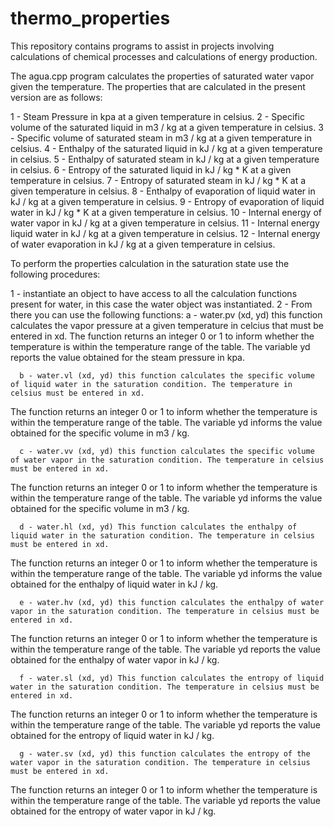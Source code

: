 # thermo_properties

This repository contains programs to assist in projects involving calculations of chemical processes and calculations of energy production.

The agua.cpp program calculates the properties of saturated water vapor given the temperature. The properties that are calculated in the present version are as follows:

  1 - Steam Pressure in kpa at a given temperature in celsius.
  2 - Specific volume of the saturated liquid in m3 / kg at a given temperature in celsius.
  3 - Specific volume of saturated steam in m3 / kg at a given temperature in celsius.
  4 - Enthalpy of the saturated liquid in kJ / kg at a given temperature in celsius.
  5 - Enthalpy of saturated steam in kJ / kg at a given temperature in celsius.
  6 - Entropy of the saturated liquid in kJ / kg * K at a given temperature in celsius.
  7 - Entropy of saturated steam in kJ / kg * K at a given temperature in celsius.
  8 - Enthalpy of evaporation of liquid water in kJ / kg at a given temperature in celsius.
  9 - Entropy of evaporation of liquid water in kJ / kg * K at a given temperature in celsius.
10 - Internal energy of water vapor in kJ / kg at a given temperature in celsius.
11 - Internal energy liquid water in kJ / kg at a given temperature in celsius.
12 - Internal energy of water evaporation in kJ / kg at a given temperature in celsius.

To perform the properties calculation in the saturation state use the following procedures:

1 - instantiate an object to have access to all the calculation functions present for water, in this case the water object was instantiated.
2 - From there you can use the following functions:
      a - water.pv (xd, yd) this function calculates the vapor pressure at a given temperature in celcius that must be entered in xd.
The function returns an integer 0 or 1 to inform whether the temperature is within the temperature range of the table. The variable yd reports the value obtained for the steam pressure in kpa.

      b - water.vl (xd, yd) this function calculates the specific volume of liquid water in the saturation condition. The temperature in celsius must be entered in xd.
The function returns an integer 0 or 1 to inform whether the temperature is within the temperature range of the table. The variable yd informs the value obtained for the specific volume in m3 / kg.

      c - water.vv (xd, yd) this function calculates the specific volume of water vapor in the saturation condition. The temperature in celsius must be entered in xd.
The function returns an integer 0 or 1 to inform whether the temperature is within the temperature range of the table. The variable yd informs the value obtained for the specific volume in m3 / kg.

      d - water.hl (xd, yd) This function calculates the enthalpy of liquid water in the saturation condition. The temperature in celsius must be entered in xd.
The function returns an integer 0 or 1 to inform whether the temperature is within the temperature range of the table. The variable yd informs the value obtained for the enthalpy of liquid water in kJ / kg.

      e - water.hv (xd, yd) this function calculates the enthalpy of water vapor in the saturation condition. The temperature in celsius must be entered in xd.
The function returns an integer 0 or 1 to inform whether the temperature is within the temperature range of the table. The variable yd reports the value obtained for the enthalpy of water vapor in kJ / kg.

      f - water.sl (xd, yd) This function calculates the entropy of liquid water in the saturation condition. The temperature in celsius must be entered in xd.
The function returns an integer 0 or 1 to inform whether the temperature is within the temperature range of the table. The variable yd reports the value obtained for the entropy of liquid water in kJ / kg.

      g - water.sv (xd, yd) this function calculates the entropy of the water vapor in the saturation condition. The temperature in celsius must be entered in xd.
The function returns an integer 0 or 1 to inform whether the temperature is within the temperature range of the table. The variable yd reports the value obtained for the entropy of water vapor in kJ / kg.
